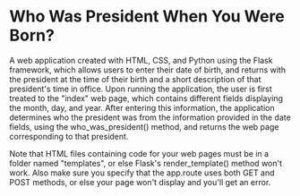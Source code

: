 # Who Was President When You Were Born?

A web application created with HTML, CSS, and Python using the Flask framework, which allows users to enter their date of birth, and returns with the president at the time of their birth and a short description of that president's time in office. Upon running the application, the user is first treated to the "index" web page, which contains different fields displaying the month, day, and year. After entering this information, the application determines who the president was from the information provided in the date fields, using the who_was_president() method, and returns the web page corresponding to that president.

Note that HTML files containing code for your web pages must be in a folder named "templates", or else Flask's render_template() method won't work. Also make sure you specify that the app.route uses both GET and POST methods, or else your page won't display and you'll get an error.
